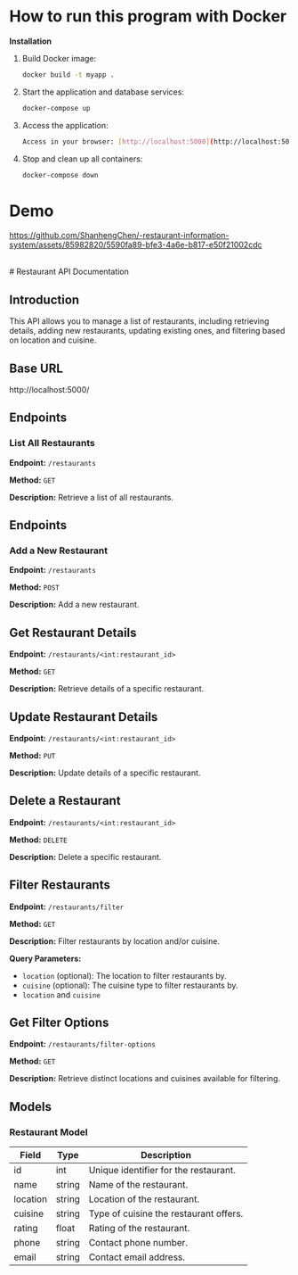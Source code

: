 # How to run this program with Docker

**Installation**
1. Build Docker image:
    ```bash
    docker build -t myapp .
    ```
2. Start the application and database services:
     ```bash
    docker-compose up
     
    ```
3. Access the application:
     ```bash
    Access in your browser: [http://localhost:5000](http://localhost:5000)
     
    ```
4. Stop and clean up all containers:
     ```bash
    docker-compose down
     
    ```

# Demo


https://github.com/ShanhengChen/-restaurant-information-system/assets/85982820/5590fa89-bfe3-4a6e-b817-e50f21002cdc


<br>
# Restaurant API Documentation

## Introduction

This API allows you to manage a list of restaurants, including retrieving details, adding new restaurants, updating existing ones, and filtering based on location and cuisine.

## Base URL

http://localhost:5000/

## Endpoints

### List All Restaurants

**Endpoint:** `/restaurants`

**Method:** `GET`

**Description:** Retrieve a list of all restaurants.

## Endpoints

### Add a New Restaurant

**Endpoint:** `/restaurants`

**Method:** `POST`

**Description:** Add a new restaurant.


## Get Restaurant Details

**Endpoint:** `/restaurants/<int:restaurant_id>`

**Method:** `GET`

**Description:** Retrieve details of a specific restaurant.

## Update Restaurant Details

**Endpoint:** `/restaurants/<int:restaurant_id>`

**Method:** `PUT`

**Description:** Update details of a specific restaurant.

## Delete a Restaurant

**Endpoint:** `/restaurants/<int:restaurant_id>`

**Method:** `DELETE`

**Description:** Delete a specific restaurant.

## Filter Restaurants

**Endpoint:** `/restaurants/filter`

**Method:** `GET`

**Description:** Filter restaurants by location and/or cuisine.

**Query Parameters:**
- `location` (optional): The location to filter restaurants by.
- `cuisine` (optional): The cuisine type to filter restaurants by.
- `location` and `cuisine` 


## Get Filter Options

**Endpoint:** `/restaurants/filter-options`

**Method:** `GET`

**Description:** Retrieve distinct locations and cuisines available for filtering.


## Models

### Restaurant Model

| Field    | Type   | Description                     |
|----------|--------|---------------------------------|
| id       | int    | Unique identifier for the restaurant. |
| name     | string | Name of the restaurant.         |
| location | string | Location of the restaurant.     |
| cuisine  | string | Type of cuisine the restaurant offers. |
| rating   | float  | Rating of the restaurant.       |
| phone    | string | Contact phone number.           |
| email    | string | Contact email address.          |

